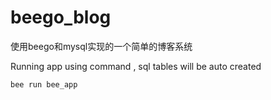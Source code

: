 # beego_blog
使用beego和mysql实现的一个简单的博客系统

Running app using command , sql tables will be auto created
```Bash
bee run bee_app
 ```
